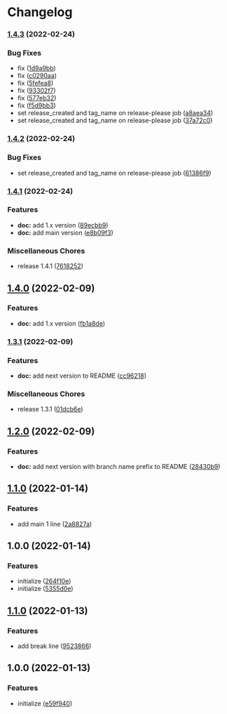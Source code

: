 # Changelog

### [1.4.3](https://github.com/htsh-tsyk/releasetest/compare/v1.4.2...v1.4.3) (2022-02-24)


### Bug Fixes

* fix ([1d9a9bb](https://github.com/htsh-tsyk/releasetest/commit/1d9a9bb460adb4beb4d222728823395579098402))
* fix ([c0290aa](https://github.com/htsh-tsyk/releasetest/commit/c0290aaa20d9873f766eb5fff89ef17249d8ad43))
* fix ([5fefea8](https://github.com/htsh-tsyk/releasetest/commit/5fefea82302379a73b04c15796d02e1b78e62e10))
* fix ([93302f7](https://github.com/htsh-tsyk/releasetest/commit/93302f76e99d645619fbda9914487224888eef32))
* fix ([577eb32](https://github.com/htsh-tsyk/releasetest/commit/577eb322c4383e862da11be0f9e2bcb28598334b))
* fix ([f5d9bb3](https://github.com/htsh-tsyk/releasetest/commit/f5d9bb38748dabf2f553d2e906127768cb941bb0))
* set release_created and tag_name on release-please job ([a8aea34](https://github.com/htsh-tsyk/releasetest/commit/a8aea343b276a02665af2bc15dfdc3d4c68f6f03))
* set release_created and tag_name on release-please job ([37a72c0](https://github.com/htsh-tsyk/releasetest/commit/37a72c0c651a3842871465bc2e7ff82b181afbff))

### [1.4.2](https://github.com/htsh-tsyk/releasetest/compare/v1.4.1...v1.4.2) (2022-02-24)


### Bug Fixes

* set release_created and tag_name on release-please job ([61386f9](https://github.com/htsh-tsyk/releasetest/commit/61386f931b4136757caf360a4c9825c71d64b53b))

### [1.4.1](https://github.com/htsh-tsyk/releasetest/compare/v1.3.1...v1.4.1) (2022-02-24)


### Features

* **doc:** add 1.x version ([89ecbb9](https://github.com/htsh-tsyk/releasetest/commit/89ecbb916ceb706120ab99a2dbe73c3921254a9f))
* **doc:** add main version ([e8b09f3](https://github.com/htsh-tsyk/releasetest/commit/e8b09f367b8bfb4b9c2afe9d0226c2048ccea7dc))


### Miscellaneous Chores

* release 1.4.1 ([7618252](https://github.com/htsh-tsyk/releasetest/commit/7618252cbbaaa79e6930bbd3548cd5fb1735298a))

## [1.4.0](https://github.com/htsh-tsyk/releasetest/compare/v1.3.1...v1.4.0) (2022-02-09)


### Features

* **doc:** add 1.x version ([fb1a8de](https://github.com/htsh-tsyk/releasetest/commit/fb1a8deef036ee64f5cb24fa58bb7db42f680c0e))

### [1.3.1](https://github.com/htsh-tsyk/releasetest/compare/v1.1.0...v1.3.1) (2022-02-09)


### Features

* **doc:** add next version to README ([cc96218](https://github.com/htsh-tsyk/releasetest/commit/cc962182d5e98cca89bd2bbebe14b75b65cbe6e1))


### Miscellaneous Chores

* release 1.3.1 ([01dcb6e](https://github.com/htsh-tsyk/releasetest/commit/01dcb6e128f6cce57178aa19f8a2951ee53d1a1a))

## [1.2.0](https://github.com/htsh-tsyk/releasetest/compare/v1.1.0...v1.2.0) (2022-02-09)


### Features

* **doc:** add next version with branch name prefix to README ([28430b9](https://github.com/htsh-tsyk/releasetest/commit/28430b9318082f5d858a1e39230aee79d00ae340))

## [1.1.0](https://github.com/htsh-tsyk/releasetest/compare/v1.0.0...v1.1.0) (2022-01-14)


### Features

* add main 1 line ([2a8827a](https://github.com/htsh-tsyk/releasetest/commit/2a8827a76ab1b7aa33f5d060f93a755d136c1464))

## 1.0.0 (2022-01-14)


### Features

* initialize ([264f10e](https://github.com/htsh-tsyk/releasetest/commit/264f10eb383db86dd333819a98fab6b84fe9b674))
* initialize ([5355d0e](https://github.com/htsh-tsyk/releasetest/commit/5355d0ebcbca675884ac38eaaf49c10a449e6853))

## [1.1.0](https://github.com/htsh-tsyk/releasetest/compare/v1.0.0...v1.1.0) (2022-01-13)


### Features

* add break line ([9523866](https://github.com/htsh-tsyk/releasetest/commit/9523866d49c96948b5881612475afcf0b14d285a))

## 1.0.0 (2022-01-13)


### Features

* initialize ([e59f940](https://github.com/htsh-tsyk/releasetest/commit/e59f94073d03acc5d2d5ebc7fcf5a3232633c274))

